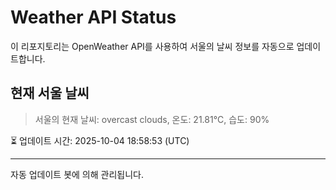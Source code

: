 
# Weather API Status

이 리포지토리는 OpenWeather API를 사용하여 서울의 날씨 정보를 자동으로 업데이트합니다.

## 현재 서울 날씨
> 서울의 현재 날씨: overcast clouds, 온도: 21.81°C, 습도: 90%

⏳ 업데이트 시간: 2025-10-04 18:58:53 (UTC)

---
자동 업데이트 봇에 의해 관리됩니다.
